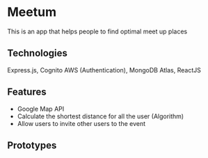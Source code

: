 # Meetum

This is an app that helps people to find optimal meet up places

## Technologies

Express.js, Cognito AWS (Authentication), MongoDB Atlas, ReactJS

## Features

-   Google Map API
-   Calculate the shortest distance for all the user (Algorithm)
-   Allow users to invite other users to the event

## Prototypes
